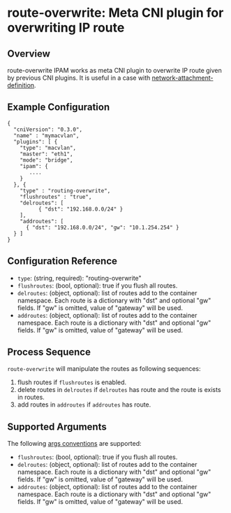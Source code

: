 # route-overwrite: Meta CNI plugin for overwriting IP route

## Overview
 route-overwrite IPAM works as meta CNI plugin to overwrite IP route given by previous CNI plugins.
It is useful in a case with [network-attachment-definition](https://github.com/K8sNetworkPlumbingWG/multi-net-spec).

## Example Configuration

```
{
  "cniVersion": "0.3.0",
  "name" : "mymacvlan",
  "plugins": [ {
    "type": "macvlan",
    "master": "eth1",
    "mode": "bridge",
    "ipam": {
       ....
    }
  }, {
    "type" : "routing-overwrite",
    "flushroutes" : "true",
	"delroutes": [
	      { "dst": "192.168.0.0/24" }
    ],
    "addroutes": [
      { "dst": "192.168.0.0/24", "gw": "10.1.254.254" }
  } ]
}
```

## Configuration Reference

* `type`: (string, required): "routing-overwrite"
* `flushroutes`: (bool, optional): true if you flush all routes.
* `delroutes`: (object, optional): list of routes add to the container namespace. Each route is a dictionary with "dst" and optional "gw" fields. If "gw" is omitted, value of "gateway" will be used.
* `addroutes`: (object, optional): list of routes add to the container namespace. Each route is a dictionary with "dst" and optional "gw" fields. If "gw" is omitted, value of "gateway" will be used.

## Process Sequence

`route-overwrite` will manipulate the routes as following sequences:

1. flush routes if `flushroutes` is enabled.
1. delete routes in `delroutes` if `delroutes` has route and the route is exists in routes.
1. add routes in `addroutes` if `addroutes` has route.

## Supported Arguments

The following [args conventions](https://github.com/containernetworking/cni/blob/master/CONVENTIONS.md#args-in-network-config) are supported:

* `flushroutes`: (bool, optional): true if you flush all routes.
* `delroutes`: (object, optional): list of routes add to the container namespace. Each route is a dictionary with "dst" and optional "gw" fields. If "gw" is omitted, value of "gateway" will be used.
* `addroutes`: (object, optional): list of routes add to the container namespace. Each route is a dictionary with "dst" and optional "gw" fields. If "gw" is omitted, value of "gateway" will be used.


